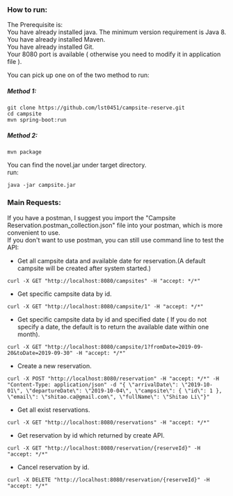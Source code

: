 ### How to run:  
 
The Prerequisite is:  
You have already installed java. The minimum version requirement is Java 8.  
You have already installed Maven.  
You have already installed Git.  
Your 8080 port is available ( otherwise you need to modify it in application file ).  

You can pick up one on of the two method to run:      
##### Method 1:  
```
git clone https://github.com/lst0451/campsite-reserve.git
cd campsite
mvn spring-boot:run
```

##### Method 2:

```
mvn package
```

You can find the novel.jar under target directory.  
run:
```
java -jar campsite.jar
```

### Main Requests:
If you have a postman, I suggest you import the "Campsite Reservation.postman_collection.json" file into your postman, which is more convenient to use.  
If you don't want to use postman, you can still use command line to test the API:  
* Get all campsite data and available date for reservation.(A default campsite will be created after system started.)  
```
curl -X GET "http://localhost:8080/campsites" -H "accept: */*"
```
* Get specific campsite data by id.
```
curl -X GET "http://localhost:8080/campsite/1" -H "accept: */*"
```
* Get specific campsite data by id and specified date ( If you do not specify a date, the default is to return the available date within one month).
```
curl -X GET "http://localhost:8080/campsite/1?fromDate=2019-09-20&toDate=2019-09-30" -H "accept: */*"
```
* Create a new reservation.
```
curl -X POST "http://localhost:8080/reservation" -H "accept: */*" -H "Content-Type: application/json" -d "{ \"arrivalDate\": \"2019-10-01\", \"departureDate\": \"2019-10-04\", \"campsite\": { \"id\": 1 }, \"email\": \"shitao.ca@gmail.com\", \"fullName\": \"Shitao Li\"}"
```
* Get all exist reservations.
```
curl -X GET "http://localhost:8080/reservations" -H "accept: */*"
```
* Get reservation by id which returned by create API.
```
curl -X GET "http://localhost:8080/reservation/{reserveId}" -H "accept: */*"
```
* Cancel reservation by id.
```
curl -X DELETE "http://localhost:8080/reservation/{reserveId}" -H "accept: */*"
```
